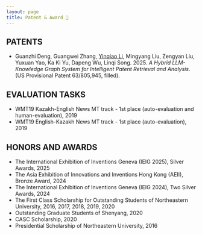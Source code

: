 ```yaml
---
layout: page
title: Patent & Award 🎉
---
```


## PATENTS

- Guanzhi Deng, Guangwei Zhang, <u>Yinqiao Li</u>, Mingyang Liu, Zengyan Liu, Yuxuan Yao, Ka Ki Yu, Dapeng Wu, Linqi Song. 2025. *A Hybrid LLM-Knowledge Graph System for Intelligent Patent Retrieval and Analysis*. (US Provisional Patent 63/805,945, filled).
  

## EVALUATION TASKS

- WMT19 Kazakh-English News MT track - 1st place (auto-evaluation and human-evaluation), 2019
- WMT19 English-Kazakh News MT track - 1st place (auto-evaluation), 2019

## HONORS AND AWARDS

- The International Exhibition of Inventions Geneva (IEIG 2025), Silver Awards, 2025
- The Asia Exhibition of Innovations and Inventions Hong Kong (AEII), Bronze Award, 2024
- The International Exhibition of Inventions Geneva (IEIG 2024), Two Silver Awards, 2024
- The First Class Scholarship for Outstanding Students of Northeastern University, 2016, 2017, 2018, 2019, 2020
- Outstanding Graduate Students of Shenyang, 2020
- CASC Scholarship, 2020
- Presidential Scholarship of Northeastern University, 2016

